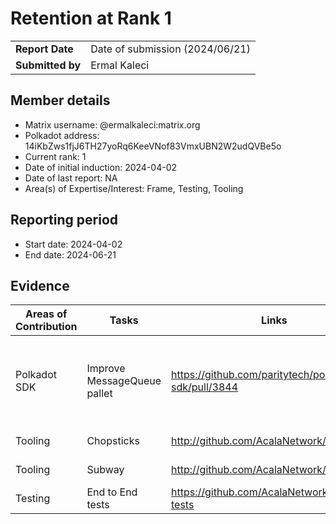# Retention at Rank 1

|                  |                                 |
| ---------------- | ------------------------------- |
| **Report Date**  | Date of submission (2024/06/21) |
| **Submitted by** | Ermal Kaleci                    |


## Member details

- Matrix username: @ermalkaleci:matrix.org
- Polkadot address: 14iKbZws1fjJ6TH27yoRq6KeeVNof83VmxUBN2W2udQVBe5o
- Current rank: 1
- Date of initial induction: 2024-04-02
- Date of last report: NA
- Area(s) of Expertise/Interest: Frame, Testing, Tooling


## Reporting period

- Start date: 2024-04-02
- End date: 2024-06-21


## Evidence

| Areas of Contribution | Tasks                                                        | Links                                                        | Notes                                    |
| --------------------- | ------------------------------------------------------------ | ------------------------------------------------------------ | ---------------------------------------- |
| Polkadot SDK          | Improve MessageQueue pallet | https://github.com/paritytech/polkadot-sdk/pull/3844 | Add the ability for MessageQueue to process enqueued messages on idle |
| Tooling               | Chopsticks        | http://github.com/AcalaNetwork/chopsticks | Core contributer |
| Tooling               | Subway            | http://github.com/AcalaNetwork/subway | Core contributer |
| Testing               | End to End tests  | https://github.com/AcalaNetwork/e2e-tests | Core contributer |
